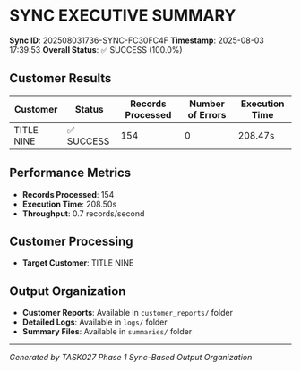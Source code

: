 # SYNC EXECUTIVE SUMMARY

**Sync ID**: 202508031736-SYNC-FC30FC4F
**Timestamp**: 2025-08-03 17:39:53
**Overall Status**: ✅ SUCCESS (100.0%)

## Customer Results

| Customer | Status | Records Processed | Number of Errors | Execution Time |
|----------|--------|-------------------|------------------|----------------|
| TITLE NINE | ✅ SUCCESS | 154 | 0 | 208.47s |

## Performance Metrics
- **Records Processed**: 154
- **Execution Time**: 208.50s
- **Throughput**: 0.7 records/second

## Customer Processing
- **Target Customer**: TITLE NINE

## Output Organization
- **Customer Reports**: Available in `customer_reports/` folder
- **Detailed Logs**: Available in `logs/` folder
- **Summary Files**: Available in `summaries/` folder

---
*Generated by TASK027 Phase 1 Sync-Based Output Organization*